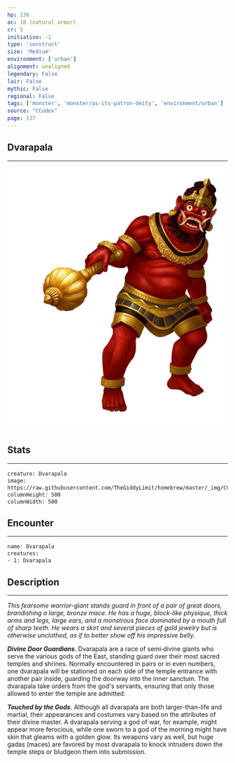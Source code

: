 ```yaml
---
hp: 136
ac: 18 (natural armor)
cr: 5
initiative: -1
type: 'construct'    
size: 'Medium'
environment: ['urban']
alignment: unaligned
legendary: False
lair: False
mythic: False
regional: False
tags: ['monster', 'monster/as-its-patron-deity', 'environment/urban']
source: "CCodex"
page: 137
---
```


## Dvarapala
---

![|600](https://raw.githubusercontent.com/TheGiddyLimit/homebrew/master/_img/CCodex/dvarapala.jpg)

## Stats
---

```statblock
creature: Dvarapala
image: https://raw.githubusercontent.com/TheGiddyLimit/homebrew/master/_img/CCodex/dvarapala_token.png
columnHeight: 500
columnWidth: 500
```

## Encounter
---

```encounter-table
name: Dvarapala
creatures:
- 1: Dvarapala
```

## Description
---
_This fearsome warrior-giant stands guard in front of a pair of great doors, brandishing a large, bronze mace. He has a huge, block-like physique, thick arms and legs, large ears, and a monstrous face dominated by a mouth full of sharp teeth. He wears a skirt and several pieces of gold jewelry but is otherwise unclothed, as if to better show off his impressive belly._

**_Divine Door Guardians_**. Dvarapala are a race of semi‑divine giants who serve the various gods of the East, standing guard over their most sacred temples and shrines. Normally encountered in pairs or in even numbers, one dvarapala will be stationed on each side of the temple entrance with another pair inside, guarding the doorway into the inner sanctum. The dvarapala take orders from the god's servants, ensuring that only those allowed to enter the temple are admitted.


**_Touched by the Gods_**. Although all dvarapala are both larger-than-life and martial, their appearances and costumes vary based on the attributes of their divine master. A dvarapala serving a god of war, for example, might appear more ferocious, while one sworn to a god of the morning might have skin that gleams with a golden glow. Its weapons vary as well, but huge gadas (maces) are favored by most dvarapala to knock intruders down the temple steps or bludgeon them into submission.







